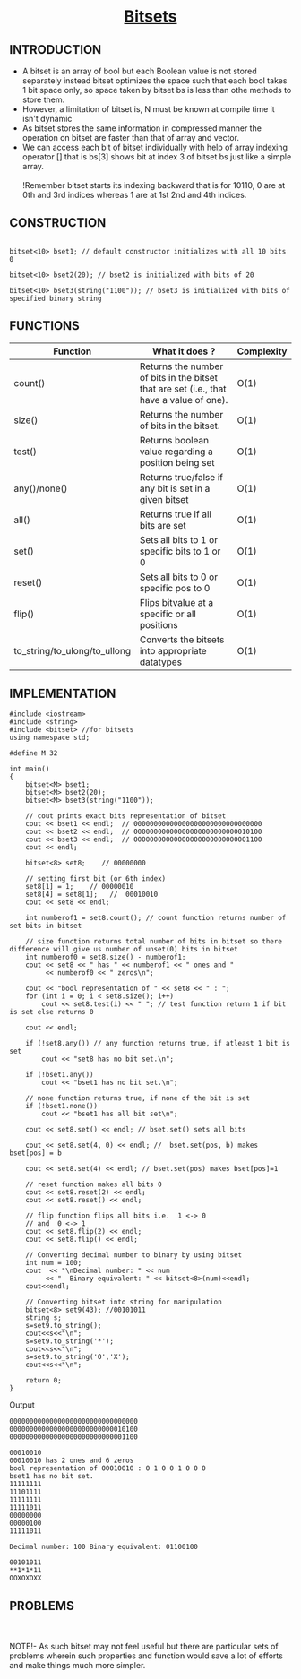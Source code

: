 <h1 align="center"><a href="#"> Bitsets </a></h1>

<h2>INTRODUCTION</h2>

* A bitset is an array of bool but each Boolean value is not stored separately instead bitset optimizes the space such that each bool takes 1 bit space only, so space taken by bitset bs is less than othe methods to store them.<br>
* However, a limitation of bitset is, N must be known at compile time it isn't dynamic<br>
* As bitset stores the same information in compressed manner the operation on bitset are faster than that of array and vector. 
* We can access each bit of bitset individually with help of array indexing operator [] that is bs[3] shows bit at index 3 of bitset bs just like a simple array. <br>
<br>!Remember bitset starts its indexing backward that is for 10110, 0 are at 0th and 3rd indices whereas 1 are at 1st 2nd and 4th indices.<br>

<h2>CONSTRUCTION</h2>

```

bitset<10> bset1; // default constructor initializes with all 10 bits 0 

bitset<10> bset2(20); // bset2 is initialized with bits of 20
 
bitset<10> bset3(string("1100")); // bset3 is initialized with bits of specified binary string

```

<h2>FUNCTIONS</h2>

| <center>Function </center>    | <center>What it does ?</center>  | <center>Complexity</center>  |
| :-------------                | :-------------                   | :-------------               |
| <a>count()</a>        |Returns the number of bits in the bitset that are set (i.e., that have a value of one).      |O(1)
| <a>size()</a>        |Returns the number of bits in the bitset.      |O(1)
| <a>test()</a>        |Returns boolean value regarding a position being set       |O(1)
| <a>any()/none()</a>        |Returns true/false if any bit is set in a given bitset      |O(1)
| <a>all()</a>        |Returns true if all bits are set      |O(1)
| <a>set()</a>        |Sets all bits to 1 or specific bits to 1 or 0      |O(1)
| <a>reset()</a>        |Sets all bits to 0 or specific pos to 0      |O(1)
| <a>flip()</a>        |Flips bitvalue at a specific or all positions      |O(1)
| <a>to_string/to_ulong/to_ullong</a>        |Converts the bitsets into appropriate datatypes   |O(1)

<h2>IMPLEMENTATION</h2>

```
#include <iostream>
#include <string>
#include <bitset> //for bitsets
using namespace std;
 
#define M 32
 
int main()
{
    bitset<M> bset1;
    bitset<M> bset2(20);
    bitset<M> bset3(string("1100"));
 
    // cout prints exact bits representation of bitset
    cout << bset1 << endl;  // 00000000000000000000000000000000
    cout << bset2 << endl;  // 00000000000000000000000000010100
    cout << bset3 << endl;  // 00000000000000000000000000001100
    cout << endl;
 
    bitset<8> set8;    // 00000000
 
    // setting first bit (or 6th index)
    set8[1] = 1;    // 00000010
    set8[4] = set8[1];   //  00010010
    cout << set8 << endl;
 
    int numberof1 = set8.count(); // count function returns number of set bits in bitset
 
    // size function returns total number of bits in bitset so there difference will give us number of unset(0) bits in bitset
    int numberof0 = set8.size() - numberof1;
    cout << set8 << " has " << numberof1 << " ones and "
         << numberof0 << " zeros\n";
 
    cout << "bool representation of " << set8 << " : ";
    for (int i = 0; i < set8.size(); i++)
        cout << set8.test(i) << " "; // test function return 1 if bit is set else returns 0
 
    cout << endl;
 
    if (!set8.any()) // any function returns true, if atleast 1 bit is set
        cout << "set8 has no bit set.\n";
 
    if (!bset1.any())
        cout << "bset1 has no bit set.\n";
 
    // none function returns true, if none of the bit is set
    if (!bset1.none())
        cout << "bset1 has all bit set\n";
 
    cout << set8.set() << endl; // bset.set() sets all bits
 
    cout << set8.set(4, 0) << endl; //  bset.set(pos, b) makes bset[pos] = b
 
    cout << set8.set(4) << endl; // bset.set(pos) makes bset[pos]=1
 
    // reset function makes all bits 0
    cout << set8.reset(2) << endl;
    cout << set8.reset() << endl;
 
    // flip function flips all bits i.e.  1 <-> 0
    // and  0 <-> 1
    cout << set8.flip(2) << endl;
    cout << set8.flip() << endl;
 
    // Converting decimal number to binary by using bitset
    int num = 100;
    cout  << "\nDecimal number: " << num
         << "  Binary equivalent: " << bitset<8>(num)<<endl;
    cout<<endl;
    
    // Converting bitset into string for manipulation
    bitset<8> set9(43); //00101011
    string s;
    s=set9.to_string();
    cout<<s<<"\n";
    s=set9.to_string('*');
    cout<<s<<"\n";
    s=set9.to_string('O','X');
    cout<<s<<"\n";
 
    return 0;
}

```
Output

```
00000000000000000000000000000000
00000000000000000000000000010100
00000000000000000000000000001100

00010010
00010010 has 2 ones and 6 zeros
bool representation of 00010010 : 0 1 0 0 1 0 0 0 
bset1 has no bit set.
11111111
11101111
11111111
11111011
00000000
00000100
11111011

Decimal number: 100 Binary equivalent: 01100100

00101011
**1*1*11
OOXOXOXX

```
<h2>PROBLEMS</h2>

<br><br>
NOTE!- As such bitset may not feel useful but there are particular sets of problems wherein such properties and function would save a lot of efforts and make things much more simpler.